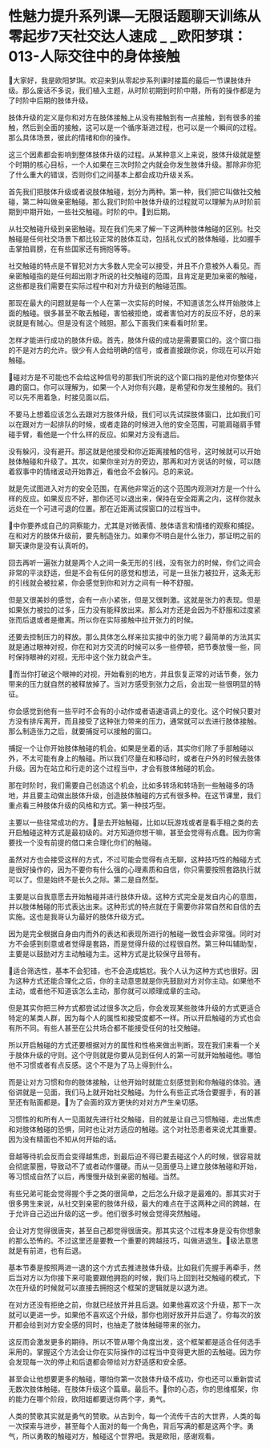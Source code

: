 # 性魅力提升系列课—无限话题聊天训练从零起步7天社交达人速成 _ _欧阳梦琪：013-人际交往中的身体接触

🎼大家好，我是欧阳梦琪。欢迎来到从零起步系列课时接篇的最后一节课肢体升级。那么废话不多说，我们植入主题，从时阶初期到时阶中期，所有的操作都是为了时阶中后期的肢体升级。

肢体升级的定义是你和对方在肢体接触上从没有接触到有一点接触，到有很多的接触，然后到全面的接触，这可以是一个循序渐进过程，也可以是一个瞬间的过程。那么具体场景，彼此的情绪和你的操作。

这三个因素都会影响到整体肢体升级的过程。从某种意义上来说，肢体升级就是整个时期的核心目标，一个人如果在三次时阶之内就会你发生肢体升级。那除非你犯了什么重大的错误，否则你们之间基本上都会成功升级关系。

首先我们把肢体升级或者说肢体触碰，划分为两种。第一种，我们把它叫做社交触碰，第二种叫做亲密触碰。那么我们时阶中肢体升级的过程就可以理解为从时阶前期到中期开始，一些社交触碰。时阶的中。🎼到后期。

从社交触碰升级到亲密触碰。现在我们先来了解一下这两种肢体触碰的区别。社交触碰是任何社交场景下都比较正常的肢体互动，包括礼仪式的肢体触碰，比如握手击掌拍肩膀，在有些国家还有拥抱等等。

社交触碰的特点是不冒犯对方大多数人完全可以接受，并且不介意被外人看见。而亲密触碰指的是任何超出刚才所说的社交触碰的范围，且肯定是更加亲密的触碰，这些都是我们需要在实际过程中和对方升级到的触碰范围。

那现在最大的问题就是每一个人在第一次实际的时候，不知道该怎么样开始肢体上面的触碰。很多甚至不敢去触碰，害怕被拒绝，或者害怕对方的反应不好，总的来说就是有贼心。但是没有这个贼胆。那么下面我们来看看时阶里。

怎样才能进行成功的肢体升级。首先，肢体升级的成功是需要窗口的。这个窗口指的不是对方的允许。很少有人会给明确的信号，或者直接跟你说，你现在可以开始触碰。

🎼碰对方是不可能也不会给这种信号的那我们所说的这个窗口指的是他对你整体兴趣的窗口。你可以理解为，如果一个人对你有兴趣，是希望和你发生接触的。我们可以先不用着急，时接见面以后。

不要马上想着应该怎么去跟对方肢体升级，我们可以先试探肢体窗口，比如我们可以在跟对方一起排队的时候，或者走路的时候进入他的安全范围，可能肩碰肩手臂碰手臂，看他是一个什么样的反应。如果对方没有退后。

没有躲闪，没有避开。那这就是他接受和你近距离接触的信号，这时候就可以开始肢体触碰和升级了。其次，如果你坐对方的旁边，那再和对方说话的时候，可以随着叙事中的情绪波动开始靠近，看他会不会躲闪。总的来说。

就是先试图进入对方的安全范围，在离他非常近的这个范围内观测对方是一个什么样的反应。如果反应不好，那你还可以退出来，保持在安全距离之内，这样你就永远处在一个可进可退的位置。那在近距离试探窗口的过程当中。

🎼中你要养成自己的洞察能力，尤其是对微表情、肢体语言和情绪的观察和捕捉。在和对方的肢体升级前，要先制造张力。如果你不明白是什么张力，那证明之前的聊天课你是没有认真听的。

回去再听一遍张力就是两个人之间一条无形的引线，没有张力的时候，你们之间会非常的平淡舒适，但是不会有任何的感觉和想法，可是一旦张力被拉开，这条无形的引线就会被拉紧，你会感觉到你和对方之间有一种不舒服。

但是又很美妙的感觉，会有一点小紧张，但是又很刺激。这就是张力的表现。但是如果张力被拉的过多，压力没有能释放出来。那么对方还是会因为不舒服和过度紧张而后退或者是撤离。所以你在实际接触中拉开张力的时候。

还要去控制压力的释放。那么具体怎么样来拉实接中的张力呢？最简单的方法其实就是通过眼神对视，你在和对方交流的时候可以多一些停顿，把节奏放慢一些，同时保持眼神的对视，无形中这个张力就会产生。

🎼而当你打破这个眼神的对视，开始看别的地方，并且恢复正常的对话节奏，张力带来的压力就自然的被释放掉了。当对方感受到张力之后，会出现一些很明显的特征。

你会感觉到他有一些平时不会有的小动作或者语速语调上的变化。这个时候只要对方没有排斥离开，而且接受了这种张力带来的压力，通常就可以去进行肢体接触。那么制造张力之后，就要捕捉可以接触的窗口。

捕捉一个让你开始肢体触碰的机会。如果是坐着的话，其实你们除了手部触碰以外，不太可能有身上的触碰。所以我们尽量在和移动时，或者在户外的时候去肢体升级。因为在站立和行走的这个过程当中，才会有肢体触碰的机会。

那在时阶时，我们需要自己创造这个机会，比如多转场和转场到一些触碰多的场地，并且要主动做出肢体升级，创造肢体触碰的方式有很多种。在这节课里，我们重点看三种肢体升级的风格和方式。第一种技巧型。

主要以一些往常成功的方。🎼是去开始触碰，比如以玩游戏或者是看手相之类的去开启触碰这种方式是最初级的。对方知道你想干嘛，甚至会觉得有点蠢。因为你需要找一个没有前提的借口来合理化你们的触碰。

虽然对方也会接受这样的方式，不过可能会觉得有点无聊，这种技巧性的触碰方式是很好操作的，因为不要你有什么强的心理素质和自信，你只需要按照套路执行就可以了。但是始终不是长久之际。第二是自然型。

主要是以自我意愿去开始触碰并进行肢体升级。这种方式完全是发自内心的意图，并以肢体触碰的形式表达出来。这种形式的特点就在于需要你非常自然和自信的去实施。这也是我哥认为最好的肢体升级方式。

因为是完全根据自身由内而外的表达和表现所进行的触碰一致性会非常强。同时对方不会感到刻意或者觉得是套路，而是觉得升级的过程很自然。第三种叫辅助型，主要是以鼓励对方主动触碰为主。这种方式是比较保守且带有。

🎼适合筛选性，基本不会犯错，也不会造成尴尬。我个人认为这种方式也很好。因为这种方式还能合理化之后，你的主动意思就是你先鼓励对方对你主动。如果他不主动，或者他不知道该怎么主动，那你就可以顺理成章的主动。

但是其实你把三种方式都尝试过很多次之后，你会发现某些肢体升级的方式更适合特定的某类人群，因为每个人的属性和接受度都不一样。所以开启触碰的方式也会有所不同。有些人甚至在公共场合都不能接受任何的社交触碰。

所以开启触碰的方式还要根据对方的属性和性格来做出判断。现在我们来看一个关于肢体升级的守则。这个守则就是你要从见到任何人的第一可就开始触碰他。哪怕他不习惯或者有点反感。这个不是为了马上得到什么。

而是让对方习惯和你的肢体接触，让他开始时就能立刻感觉到和你触碰的体验。通俗讲就是一见面，我们马上就开始社交触碰。为什么有些正式场合要握手，有的甚至还有贴面都是。🎼为了会面的双方更快的对对方产生亲切感。

习惯性的和所有人一见面就先进行社交触碰，目的就是让自己习惯触碰，走出焦虑和对肢体触碰的恐惧，同时也让对方适应的触碰。这个对社恐患者来说尤其重要。因为没有精面也不知从何开始的话。

音越等待机会反而会变得越焦虑，到最后迫不得已要去碰这个人的时候，很容易就会彻底蒙圈，导致动不了或者动作僵硬。而从一见面便马上建立肢体触碰和开始，等习惯成自然了以后，再慢慢升级到亲密的触碰。当然。

有些兄弟可能会觉得握个手之类的很简单，之后怎么升级才是最难的。那其实对于很多男生来说，从社交到亲密的肢体升级，最大的难点在于这两种之间的跨越，在于允许自己迈出升级的这一步。他们很多时候会觉得突然触碰。

会让对方觉得很唐突，甚至自己都觉得很唐突。那其实这个过程本身是没有你想象的那么恐怖的。不过这里还是要教一个重要的跨越技巧，叫做进退生。🎼级法意思就是有前进，也有后退。

基本节奏是按照两进一退的这个方式去推进肢体升级。比如我们先握手再牵手，然后当对方以为你接下来可能要跟他拥抱的时候，我们马上回到社交触碰的模式，下次在升级的时候就可以直接去拥抱这个框架的逻辑就是以退为进。

在对方还没有拒绝之前，你就已经放开并且后退。如果他喜欢这个升级，那下一次就可以更进一步。如果他不喜欢这个升级，那你也刚好放开并后退了。你每次的放开都会给到对方安全感的同时，也抽走了肢体触碰带来的张力。

这反而会激发更多的期待。所以不管从哪个角度出发，这个框架都是适合任何选手采用的。掌握这个方法会让你在实际操作的过程当中变得更大胆的去触碰。因为你会发现每一次的停止和后退都会带给对方舒适感和安全感。

甚至会让他想要更多的触碰，哪怕你第一次肢体升级不成功，你也还可以重新尝试无数次肢体触碰。在肢体升级这个篇章。最后不。🎼你的心态，你的思维框架，你的能力在哪个阶段，欧阳姐都要送你两个字，勇气。

人类的赞歌其实就是勇气的赞歌。从古到今，每一个流传千古的大世界，人类的每一次探索与进步，甚至每个人面对的每一个角色，背后写满的都是这两个字。勇气，所以勇敢的触碰对方，触碰这个世界吧。我是欧阳，感谢观看。


